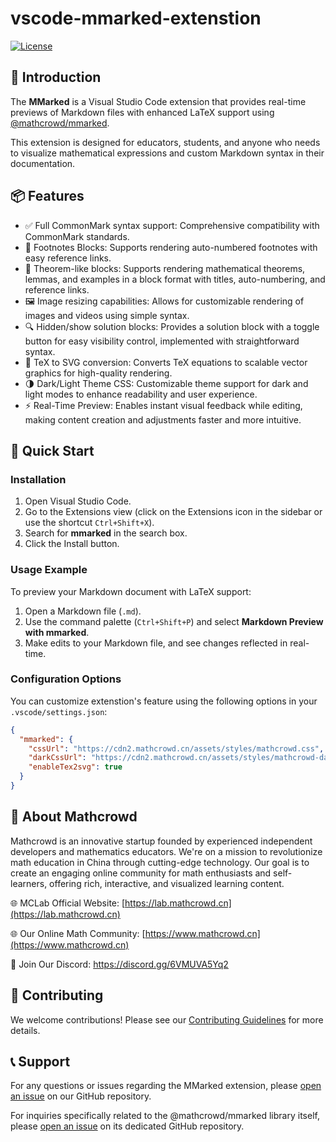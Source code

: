 # vscode-mmarked-extenstion

[![License](https://img.shields.io/badge/License-MIT-blue.svg)](LICENSE)

## 🌟 Introduction

The **MMarked** is a Visual Studio Code extension that provides real-time previews of Markdown files with enhanced LaTeX support using [@mathcrowd/mmarked](https://github.com/mathedu4all/mmarked).

This extension is designed for educators, students, and anyone who needs to visualize mathematical expressions and custom Markdown syntax in their documentation.

## 📦 Features

- ✅ Full CommonMark syntax support: Comprehensive compatibility with CommonMark standards.
- 🔢 Footnotes Blocks: Supports rendering auto-numbered footnotes with easy reference links.
- 📘 Theorem-like blocks: Supports rendering mathematical theorems, lemmas, and examples in a block format with titles, auto-numbering, and reference links.
- 🖼️ Image resizing capabilities: Allows for customizable rendering of images and videos using simple syntax.
- 🔍 Hidden/show solution blocks: Provides a solution block with a toggle button for easy visibility control, implemented with straightforward syntax.
- 🧮 TeX to SVG conversion: Converts TeX equations to scalable vector graphics for high-quality rendering.
- 🌗 Dark/Light Theme CSS: Customizable theme support for dark and light modes to enhance readability and user experience.
- ⚡ Real-Time Preview: Enables instant visual feedback while editing, making content creation and adjustments faster and more intuitive.

## 🚀 Quick Start

### Installation

1. Open Visual Studio Code.
2. Go to the Extensions view (click on the Extensions icon in the sidebar or use the shortcut `Ctrl+Shift+X`).
3. Search for **mmarked** in the search box.
4. Click the Install button.

### Usage Example

To preview your Markdown document with LaTeX support:

1. Open a Markdown file (`.md`).
2. Use the command palette (`Ctrl+Shift+P`) and select **Markdown Preview with mmarked**.
3. Make edits to your Markdown file, and see changes reflected in real-time.

### Configuration Options

You can customize extenstion's feature using the following options in your `.vscode/settings.json`:

```json
{
  "mmarked": {
    "cssUrl": "https://cdn2.mathcrowd.cn/assets/styles/mathcrowd.css",
    "darkCssUrl": "https://cdn2.mathcrowd.cn/assets/styles/mathcrowd-dark.css",
    "enableTex2svg": true
  }
}
```

## 👥 About Mathcrowd

Mathcrowd is an innovative startup founded by experienced independent developers and mathematics educators. We're on a mission to revolutionize math education in China through cutting-edge technology. Our goal is to create an engaging online community for math enthusiasts and self-learners, offering rich, interactive, and visualized learning content.

🌐 MCLab Official Website: [https://lab.mathcrowd.cn](https://lab.mathcrowd.cn)

🌐 Our Online Math Community: [https://www.mathcrowd.cn](https://www.mathcrowd.cn)

💬 Join Our Discord: https://discord.gg/6VMUVA5Yq2

## 🤝 Contributing

We welcome contributions! Please see our [Contributing Guidelines](CONTRIBUTING.md) for more details.

## 📞 Support

For any questions or issues regarding the MMarked extension, please [open an issue](https://github.com/mathedu4all/mmarked-vscode-extension/issues) on our GitHub repository. 

For inquiries specifically related to the @mathcrowd/mmarked library itself, please [open an issue](https://github.com/mathedu4all/mmarked/issues) on its dedicated GitHub repository.